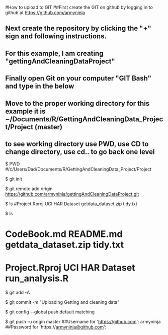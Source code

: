#How to upload to GIT
##First create the GIT on github by logging in to github at https://github.com/armyninja
## Next create the repository by clicking the "+" sign and following instructions.
## For this example, I am creating "gettingAndCleaningDataProject"

## Finally open Git on your computer "GIT Bash" and type in the below

## Move to the proper working directory for this example it is ~/Documents/R/GettingAndCleaningData_Project/Project (master)

## to see working directory use PWD, use CD to change directory, use cd.. to go back one level


$ PWD
#/c/Users/Dad/Documents/R/GettingAndCleaningData_Project/Project


$ git init

$ git remote add origin https://github.com/armyninja/gettingAndCleaningDataProject.git


$ ls
#Project.Rproj  UCI HAR Dataset  getdata_dataset.zip  tidy.txt


$ ls
# CodeBook.md    README.md        getdata_dataset.zip  tidy.txt
# Project.Rproj  UCI HAR Dataset  run_analysis.R

$ git add -A

$ git commit -m "Uploading Getting and cleaning data"

$ git config --global push.default matching

$ git push -u origin master
##Username for 'https://github.com': armyninja
##Password for 'https://armyninja@github.com':
